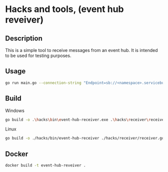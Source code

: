 # Hacks and tools, (event hub reveiver)

## Description

This is a simple tool to receive messages from an event hub. It is intended to be used for testing purposes.

## Usage

```bash
go run main.go --connection-string "Endpoint=sb://<namespace>.servicebus.windows.net/;SharedAccessKeyName=<key-name>;SharedAccessKey=<key>" --partition-id 0 --consumer-group "$Default"
```

## Build

Windows

```bash
go build -o .\hacks\bin\event-hub-receiver.exe .\hacks\receiver\receiver.go
```

Linux

```bash
go build -o ./hacks/bin/event-hub-receiver ./hacks/receiver/receiver.go
```

## Docker

```bash
docker build -t event-hub-reveiver .
```
